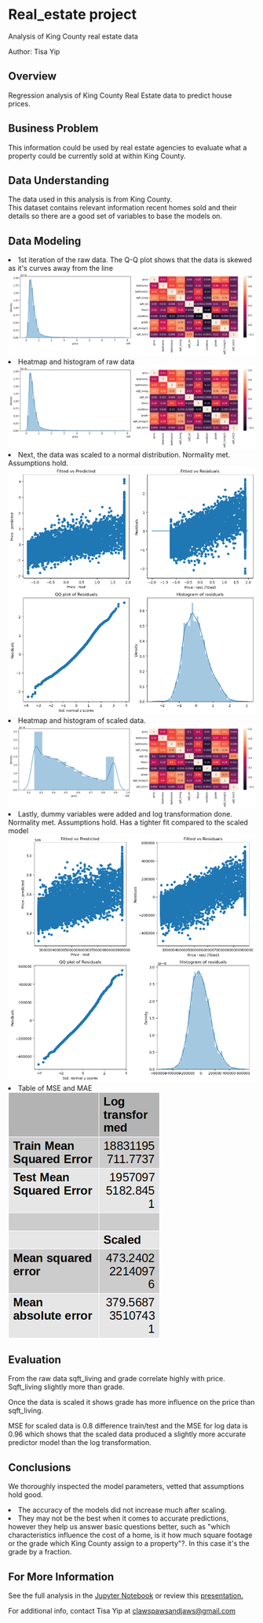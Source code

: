 # Real_estate project
 Analysis of King County real estate data

Author: Tisa Yip

## Overview

Regression analysis of King County Real Estate data to predict house prices.


## Business Problem

This information could be used by real estate agencies to evaluate what a property could be currently sold at within King County.

## Data Understanding

The data used in this analysis is from King County. <br>This dataset contains relevant information recent homes sold and their details so there are a good set of variables to base the models on.

## Data Modeling

<li>1st iteration of the raw data. The Q-Q plot shows that the data is skewed as it's curves away from the line 
</li>
<img src="https://github.com/xSTILETTOx/Project2_Xi/blob/main/image.png" alt="Alt text" style="max-width: 100%;">
<br>
<li>Heatmap and histogram of raw data</li>
<img src=https://github.com/xSTILETTOx/Project2_Xi/blob/main/heatmap_raw.png alt="Alt text" style="max-width: 100%;">
<br>
<li>Next, the data was scaled to a normal distribution. Normality met. Assumptions hold.</li>
<img src=https://github.com/xSTILETTOx/Project2_Xi/blob/main/image-3.png alt="Alt text" style="max-width: 100%;">
<br>
<li>Heatmap and histogram of scaled data.</li>
<img src=https://github.com/xSTILETTOx/Project2_Xi/blob/main/heatmap_scaled.png alt="Alt text" style="max-width: 100%;">
<br>
<li>Lastly, dummy variables were added and log transformation done. Normality met. Assumptions hold. Has a tighter fit compared to the scaled model</li>
<img src="https://github.com/xSTILETTOx/Project2_Xi/blob/main/image-2.png" alt="Alt text" style="max-width: 100%;">
<br>
<li>Table of MSE and MAE</li>
<img src="image-5.png" alt="Alt text" style="max-width: 100%;">

## Evaluation
From the raw data sqft_living and grade correlate highly with price. Sqft_living slightly more than grade.

Once the data is scaled it shows grade has more influence on the price than sqft_living.

MSE for scaled data is 0.8 difference train/test and the MSE for log data is 0.96 which shows that the scaled data produced a slightly more accurate predictor model than the log transformation.


## Conclusions
 We thoroughly inspected the model parameters, vetted that assumptions hold good.</li>
<li> The accuracy of the models did not increase much after scaling. </li>
<li> They may not be the best when it comes to accurate predictions, however they help us answer basic questions better, such as "which characteristics influence the cost of a home, is it how much square footage or the grade which King County assign to a property"?. In this case it's the grade by a fraction.</li>

## For More Information
See the full analysis in the <a href=https://github.com/xSTILETTOx/Project2_Xi/blob/main/Project2_Final1.ipynb>Jupyter Notebook</a> or review this <a href="King_County_Presentation.pdf">presentation.</a>

For additional info, contact Tisa Yip at 
<a href="mailto:clawspawsandjaws@gmail.com"> clawspawsandjaws@gmail.com </a>
